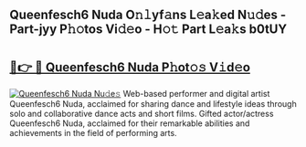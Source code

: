## Queenfesch6 Nuda O𝚗𝚕yf𝚊ns L𝚎a𝚔ed N𝚞𝚍es - Part-jyy P𝚑𝚘tos Vi𝚍𝚎o - H𝚘𝚝 Part L𝚎a𝚔s b0tUY

# <h2><a href="http://kfc2m5.oniu.top/?m=Queenfesch6+Nuda">🔗👉 🔴 Queenfesch6 Nuda P𝚑ot𝚘𝚜 V𝚒d𝚎o</a></h2>

[![Queenfesch6 Nuda Nu𝚍e𝚜](https://i.imgur.com/0qMVB7G.gif)](http://kfc2m5.oniu.top/?m=Queenfesch6+Nuda)
Web-based performer and digital artist Queenfesch6 Nuda, acclaimed for sharing dance and lifestyle ideas through solo and collaborative dance acts and short films. Gifted actor/actress Queenfesch6 Nuda, acclaimed for their remarkable abilities and achievements in the field of performing arts.  
